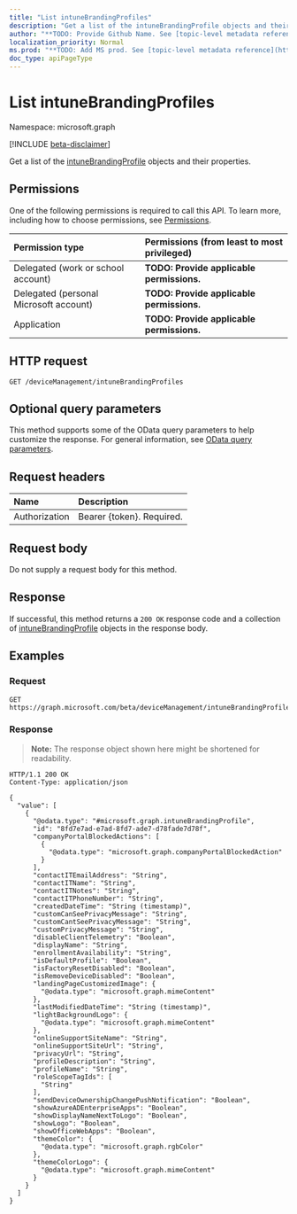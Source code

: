 ```yaml
---
title: "List intuneBrandingProfiles"
description: "Get a list of the intuneBrandingProfile objects and their properties."
author: "**TODO: Provide Github Name. See [topic-level metadata reference](https://msgo.azurewebsites.net/add/document/guidelines/metadata.html#topic-level-metadata)**"
localization_priority: Normal
ms.prod: "**TODO: Add MS prod. See [topic-level metadata reference](https://msgo.azurewebsites.net/add/document/guidelines/metadata.html#topic-level-metadata)**"
doc_type: apiPageType
---
```


# List intuneBrandingProfiles
Namespace: microsoft.graph

[!INCLUDE [beta-disclaimer](../../includes/beta-disclaimer.md)]

Get a list of the [intuneBrandingProfile](../resources/intunebrandingprofile.md) objects and their properties.

## Permissions
One of the following permissions is required to call this API. To learn more, including how to choose permissions, see [Permissions](/graph/permissions-reference).

|Permission type|Permissions (from least to most privileged)|
|:---|:---|
|Delegated (work or school account)|**TODO: Provide applicable permissions.**|
|Delegated (personal Microsoft account)|**TODO: Provide applicable permissions.**|
|Application|**TODO: Provide applicable permissions.**|

## HTTP request

<!-- {
  "blockType": "ignored"
}
-->
``` http
GET /deviceManagement/intuneBrandingProfiles
```

## Optional query parameters
This method supports some of the OData query parameters to help customize the response. For general information, see [OData query parameters](/graph/query-parameters).

## Request headers
|Name|Description|
|:---|:---|
|Authorization|Bearer {token}. Required.|

## Request body
Do not supply a request body for this method.

## Response

If successful, this method returns a `200 OK` response code and a collection of [intuneBrandingProfile](../resources/intunebrandingprofile.md) objects in the response body.

## Examples

### Request
<!-- {
  "blockType": "request",
  "name": "list_intunebrandingprofile"
}
-->
``` http
GET https://graph.microsoft.com/beta/deviceManagement/intuneBrandingProfiles
```


### Response
>**Note:** The response object shown here might be shortened for readability.
<!-- {
  "blockType": "response",
  "truncated": true,
  "@odata.type": "Collection(microsoft.graph.intuneBrandingProfile)"
}
-->
``` http
HTTP/1.1 200 OK
Content-Type: application/json

{
  "value": [
    {
      "@odata.type": "#microsoft.graph.intuneBrandingProfile",
      "id": "8fd7e7ad-e7ad-8fd7-ade7-d78fade7d78f",
      "companyPortalBlockedActions": [
        {
          "@odata.type": "microsoft.graph.companyPortalBlockedAction"
        }
      ],
      "contactITEmailAddress": "String",
      "contactITName": "String",
      "contactITNotes": "String",
      "contactITPhoneNumber": "String",
      "createdDateTime": "String (timestamp)",
      "customCanSeePrivacyMessage": "String",
      "customCantSeePrivacyMessage": "String",
      "customPrivacyMessage": "String",
      "disableClientTelemetry": "Boolean",
      "displayName": "String",
      "enrollmentAvailability": "String",
      "isDefaultProfile": "Boolean",
      "isFactoryResetDisabled": "Boolean",
      "isRemoveDeviceDisabled": "Boolean",
      "landingPageCustomizedImage": {
        "@odata.type": "microsoft.graph.mimeContent"
      },
      "lastModifiedDateTime": "String (timestamp)",
      "lightBackgroundLogo": {
        "@odata.type": "microsoft.graph.mimeContent"
      },
      "onlineSupportSiteName": "String",
      "onlineSupportSiteUrl": "String",
      "privacyUrl": "String",
      "profileDescription": "String",
      "profileName": "String",
      "roleScopeTagIds": [
        "String"
      ],
      "sendDeviceOwnershipChangePushNotification": "Boolean",
      "showAzureADEnterpriseApps": "Boolean",
      "showDisplayNameNextToLogo": "Boolean",
      "showLogo": "Boolean",
      "showOfficeWebApps": "Boolean",
      "themeColor": {
        "@odata.type": "microsoft.graph.rgbColor"
      },
      "themeColorLogo": {
        "@odata.type": "microsoft.graph.mimeContent"
      }
    }
  ]
}
```

